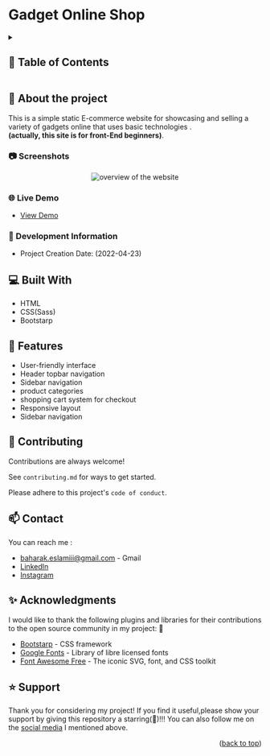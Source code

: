 <a name="readme-top"></a>
# Gadget Online Shop



<!-- TABLE OF CONTENTS -->
<details>
   <summary><h2>📓 Table of Contents</h2></summary>
     <ul>
       <li>
         <a href="#star2-about-the-project">About The Project</a>
            <ul>
              <li><a href="#camera-screenshots">Screenshot</a></li>
            </ul>
             <ul>
              <li><a href="#globe_with_meridians-live-demo">Live Demo</a></li>
            </ul>
             <ul>
              <li><a href="#date-development-information">Development Information</a></li>
            </ul>
       </li>
       <li>
         <a href="#computer-built-with">Built With</a>
       </li>
       <li>
         <a href="#pencil-featurs">Features</a>
       </li>
       <li>
         <a href="#open_hands-contributing">Contributing</a>
       </li>
       <li>
         <a href="#mailbox-contact">Contact</a>
       </li>
       <li>
         <a href="#sparkles-acknowledgments">Acknowledgments</a>
       </li>
       <li>
         <a href="#star-support">Support</a>
       </li>
     </ul>
  </details>

##

<!-- ABOUT THE PROJECT -->

## :star2: About the project

This is a simple static E-commerce website for showcasing and selling a variety of gadgets online that uses  basic technologies .</br> **(actually, this site is for front-End beginners)**.

<!-- SCREEN SHOT -->

### :camera: Screenshots

<div align="center">
  <img src="https://github.com/Baharak-Eslamiii/GadgetOnlineShop/assets/152727444/675df228-9510-4ccf-a827-e149425d5db3"  alt="overview of the website" />
</div>


<!-- LIVE DEMO -->

### :globe_with_meridians: Live Demo

  - [View Demo](http:link "Live View")
  
  
<!-- DEVELOPMENT INFORMATION -->

### :date: Development Information 

 - Project Creation Date:  (2022-04-23)
  
  
<!-- BUTILT WITH -->

## :computer: Built With

- HTML
- CSS(Sass)
- Bootstarp 

 
<!-- FEATURES -->

## :pencil: Features 

- User-friendly interface
- Header topbar navigation
- Sidebar navigation
- product categories
- shopping cart system for checkout
- Responsive layout
- Sidebar navigation 
   
    
<!-- CONTRIBUTING -->

## :open_hands: Contributing  

Contributions are always welcome!

See `contributing.md` for ways to get started.

Please adhere to this project's `code of conduct`.


<!-- CONTACT -->

## :mailbox: Contact

You can reach me :
- [baharak.eslamiii@gmail.com](#) - Gmail
- [LinkedIn](https://linkedin.com/in/baharak-eslami)
- [Instagram](https://instagram.com/baharak_eslami_web)
 

<!-- ACKNOWLEDGMENTS -->

##  :sparkles: Acknowledgments

I would like to thank the following plugins and libraries for their contributions to the open source community in my project: 🙇

- [Bootstarp](https://getbootstrap.com/) - CSS framework
- [Google Fonts](https://fonts.google.com/) - Library of libre licensed fonts
- [Font Awesome Free](https://fontawesome.com/) - The iconic SVG, font, and CSS toolkit


<!-- SUPPORT -->

##  :star: Support
Thank you for considering my project! If you find it useful,please 
show your support by giving this repository a starring(🌟)!!! 
You can also follow me on the [social media](#mailbox-contact) I mentioned above.


<p align="right">(<a href="#readme-top">back to top</a>)</p>
